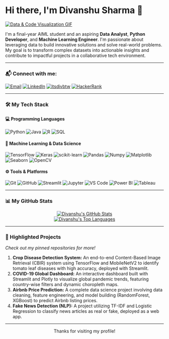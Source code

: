 
# Hi there, I'm Divanshu Sharma 👋

<a href="https://github.com/Divansh06">
  <img align="center" src="https://media.giphy.com/media/qgQUggAC3Pfv687qPC/giphy.gif" alt="Data & Code Visualization GIF" />
</a>

<br/>

I'm a final-year AIML student and an aspiring **Data Analyst**, **Python Developer**, and **Machine Learning Engineer**. I'm passionate about leveraging data to build innovative solutions and solve real-world problems. My goal is to transform complex datasets into actionable insights and contribute to impactful projects in a collaborative tech environment.

---

### 📬 Connect with me:
<p align="left">
  <a href="mailto:Divansh272@gmail.com" target="_blank"><img alt="Email" src="https://img.shields.io/badge/Gmail-D14836?style=for-the-badge&logo=gmail&logoColor=white" /></a>
  <a href="https://www.linkedin.com/in/divanshu-sharma-4b96751bb/" target="_blank"><img alt="LinkedIn" src="https://img.shields.io/badge/LinkedIn-0077B5?style=for-the-badge&logo=linkedin&logoColor=white" /></a>
   <a href="https://www.instagram.com/itsdivbtw/?next=%2F" target="_blank"><img alt="itsdivbtw" src="https://img.shields.io/badge/itsdivbtw-E4405F?style=for-the-badge" /></a>
  <a href="https://www.hackerrank.com/profile/Divansh_06" target="_blank"><img alt="HackerRank" src="https://img.shields.io/badge/-HackerRank-2EC866?style=for-the-badge&logo=HackerRank&logoColor=white" /></a>
</p>

---

### 🛠️ My Tech Stack

#### 💻 Programming Languages
<p align="left">
  <img src="https://img.shields.io/badge/Python-3776AB?style=for-the-badge&logo=python&logoColor=white" alt="Python"/>
  <img src="https://img.shields.io/badge/Java-ED8B00?style=for-the-badge&logo=openjdk&logoColor=white" alt="Java"/>
  <img src="https://img.shields.io/badge/R-276DC3?style=for-the-badge&logo=r&logoColor=white" alt="R"/>
  <img src="https://img.shields.io/badge/SQL-4479A1?style=for-the-badge&logo=postgresql&logoColor=white" alt="SQL"/>
</p>

#### 🧠 Machine Learning & Data Science
<p align="left">
  <img src="https://img.shields.io/badge/TensorFlow-FF6F00?style=for-the-badge&logo=tensorflow&logoColor=white" alt="TensorFlow"/>
  <img src="https://img.shields.io/badge/Keras-D00000?style=for-the-badge&logo=keras&logoColor=white" alt="Keras"/>
  <img src="https://img.shields.io/badge/scikit--learn-F7931E?style=for-the-badge&logo=scikit-learn&logoColor=white" alt="scikit-learn"/>
  <img src="https://img.shields.io/badge/Pandas-150458?style=for-the-badge&logo=pandas&logoColor=white" alt="Pandas"/>
  <img src="https://img.shields.io/badge/Numpy-013243?style=for-the-badge&logo=numpy&logoColor=white" alt="Numpy"/>
  <img src="https://img.shields.io/badge/Matplotlib-3776AB?style=for-the-badge&logo=matplotlib&logoColor=white" alt="Matplotlib"/>
  <img src="https://img.shields.io/badge/Seaborn-336699?style=for-the-badge&logo=python&logoColor=white" alt="Seaborn"/>
  <img src="https://img.shields.io/badge/OpenCV-5C3EE8?style=for-the-badge&logo=opencv&logoColor=white" alt="OpenCV"/>
</p>

#### ⚙️ Tools & Platforms
<p align="left">
  <img src="https://img.shields.io/badge/Git-F05032?style=for-the-badge&logo=git&logoColor=white" alt="Git"/>
  <img src="https://img.shields.io/badge/GitHub-181717?style=for-the-badge&logo=github&logoColor=white" alt="GitHub"/>
  <img src="https://img.shields.io/badge/Streamlit-FF4B4B?style=for-the-badge&logo=streamlit&logoColor=white" alt="Streamlit"/>
  <img src="https://img.shields.io/badge/Jupyter-F37626?style=for-the-badge&logo=jupyter&logoColor=white" alt="Jupyter"/>
  <img src="https://img.shields.io/badge/VS_Code-007ACC?style=for-the-badge&logo=visual-studio-code&logoColor=white" alt="VS Code"/>
  <img src="https://img.shields.io/badge/Power_BI-F2C811?style=for-the-badge&logo=powerbi&logoColor=black" alt="Power BI"/>
  <img src="https://img.shields.io/badge/Tableau-E97627?style=for-the-badge&logo=tableau&logoColor=white" alt="Tableau"/>
</p>

---

### 📊 My GitHub Stats
<p align="center">
  <a href="https://github.com/anuraghazra/github-readme-stats">
    <img align="center" src="https://github-readme-stats.vercel.app/api?username=Divansh06&show_icons=true&theme=dracula&include_all_commits=true&count_private=true" alt="Divanshu's GitHub Stats"/>
  </a>
  <br/>
  <a href="https://github.com/anuraghazra/github-readme-stats">
    <img align="center" src="https://github-readme-stats.vercel.app/api/top-langs/?username=Divansh06&layout=compact&langs_count=8&theme=dracula" alt="Divanshu's Top Languages"/>
  </a>
</p>

---

### 🚀 Highlighted Projects
*Check out my pinned repositories for more!*

1.  **Crop Disease Detection System:** An end-to-end Content-Based Image Retrieval (CBIR) system using TensorFlow and MobileNetV2 to identify tomato leaf diseases with high accuracy, deployed with Streamlit.
2.  **COVID-19 Global Dashboard:** An interactive dashboard built with Streamlit and Plotly to visualize global pandemic trends, featuring country-wise filters and dynamic choropleth maps.
3.  **Airbnb Price Prediction:** A complete data science project involving data cleaning, feature engineering, and model building (RandomForest, XGBoost) to predict Airbnb listing prices.
4.  **Fake News Detection (NLP):** A project utilizing TF-IDF and Logistic Regression to classify news articles as real or fake, deployed as a web app.

---

<p align="center">
  Thanks for visiting my profile!
</p>
